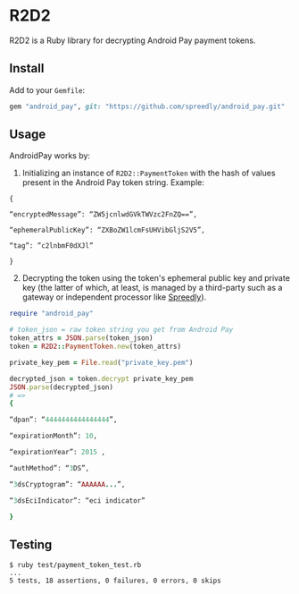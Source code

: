 # R2D2

R2D2 is a Ruby library for decrypting Android Pay payment tokens.

## Install

Add to your `Gemfile`:

```ruby
gem "android_pay", git: "https://github.com/spreedly/android_pay.git"
```

## Usage

AndroidPay works by:

1. Initializing an instance of `R2D2::PaymentToken` with the hash of values present in the Android Pay token string. Example:

```
{

“encryptedMessage”: “ZW5jcnlwdGVkTWVzc2FnZQ==”,

“ephemeralPublicKey”: “ZXBoZW1lcmFsUHVibGljS2V5”,

“tag”: ”c2lnbmF0dXJl”

}
```

2. Decrypting the token using the token's ephemeral public key and private key (the latter of which, at least, is managed by a third-party such as a gateway or independent processor like [Spreedly](https://spreedly.com)).

```ruby
require "android_pay"

# token_json = raw token string you get from Android Pay
token_attrs = JSON.parse(token_json)
token = R2D2::PaymentToken.new(token_attrs)

private_key_pem = File.read("private_key.pem")

decrypted_json = token.decrypt private_key_pem
JSON.parse(decrypted_json)
# =>
{

“dpan”: “4444444444444444”,

“expirationMonth”: 10,

“expirationYear”: 2015 ,

“authMethod”: “3DS”,

“3dsCryptogram”: “AAAAAA...”,

“3dsEciIndicator”: “eci indicator”

}
```

## Testing

```session
$ ruby test/payment_token_test.rb
...
5 tests, 18 assertions, 0 failures, 0 errors, 0 skips
```


